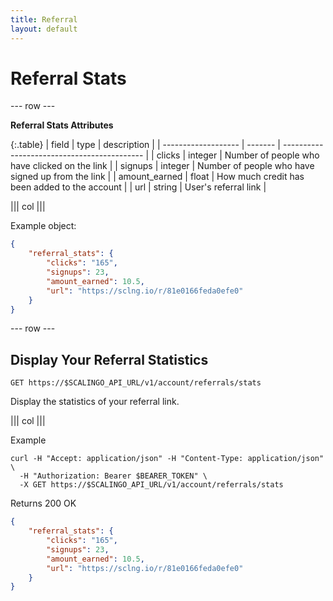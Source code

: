 ```yaml
---
title: Referral
layout: default
---
```


# Referral Stats

--- row ---

**Referral Stats Attributes**

{:.table}
| field               | type    | description                                       |
| ------------------- | ------- | -------------------------------------------       |
| clicks              | integer | Number of people who have clicked on the link     |
| signups             | integer | Number of people who have signed up from the link |
| amount_earned       | float   | How much credit has been added to the account     |
| url                 | string  | User's referral link                              |

||| col |||

Example object:

```json
{
	"referral_stats": {
		"clicks": "165",
		"signups": 23,
		"amount_earned": 10.5,
		"url": "https://sclng.io/r/81e0166feda0efe0"
	}
}
```

--- row ---

## Display Your Referral Statistics

`GET https://$SCALINGO_API_URL/v1/account/referrals/stats`

Display the statistics of your referral link.

||| col |||

Example

```shell
curl -H "Accept: application/json" -H "Content-Type: application/json" \
  -H "Authorization: Bearer $BEARER_TOKEN" \
  -X GET https://$SCALINGO_API_URL/v1/account/referrals/stats
```

Returns 200 OK

```json
{
	"referral_stats": {
		"clicks": "165",
		"signups": 23,
		"amount_earned": 10.5,
		"url": "https://sclng.io/r/81e0166feda0efe0"
	}
}
```
